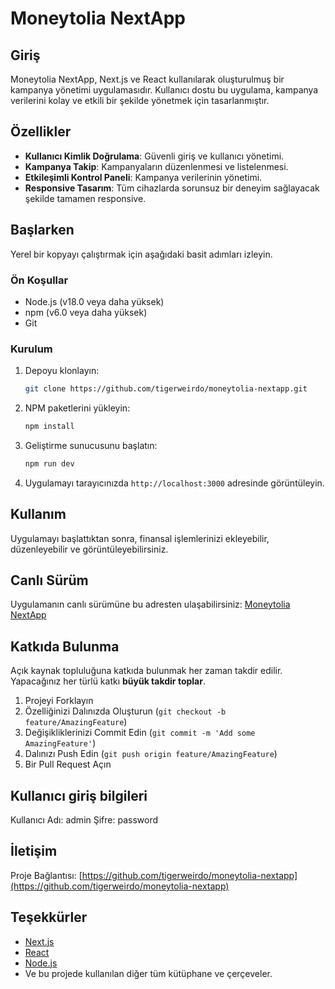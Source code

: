 
# Moneytolia NextApp

## Giriş
Moneytolia NextApp, Next.js ve React kullanılarak oluşturulmuş bir kampanya yönetimi uygulamasıdır. Kullanıcı dostu bu uygulama, kampanya verilerini kolay ve etkili bir şekilde yönetmek için tasarlanmıştır.

## Özellikler
- **Kullanıcı Kimlik Doğrulama**: Güvenli giriş ve kullanıcı yönetimi.
- **Kampanya Takip**: Kampanyaların düzenlenmesi ve listelenmesi.
- **Etkileşimli Kontrol Paneli**: Kampanya verilerinin yönetimi.
- **Responsive Tasarım**: Tüm cihazlarda sorunsuz bir deneyim sağlayacak şekilde tamamen responsive.

## Başlarken
Yerel bir kopyayı çalıştırmak için aşağıdaki basit adımları izleyin.

### Ön Koşullar
- Node.js (v18.0 veya daha yüksek)
- npm (v6.0 veya daha yüksek)
- Git

### Kurulum
1. Depoyu klonlayın:
   ```bash
   git clone https://github.com/tigerweirdo/moneytolia-nextapp.git
   ```
2. NPM paketlerini yükleyin:
   ```bash
   npm install
   ```
3. Geliştirme sunucusunu başlatın:
   ```bash
   npm run dev
   ```
4. Uygulamayı tarayıcınızda `http://localhost:3000` adresinde görüntüleyin.

## Kullanım
Uygulamayı başlattıktan sonra, finansal işlemlerinizi ekleyebilir, düzenleyebilir ve görüntüleyebilirsiniz.

## Canlı Sürüm
Uygulamanın canlı sürümüne bu adresten ulaşabilirsiniz: [Moneytolia NextApp](https://moneytolia-nextapp.vercel.app/)

## Katkıda Bulunma
Açık kaynak topluluğuna katkıda bulunmak her zaman takdir edilir. Yapacağınız her türlü katkı **büyük takdir toplar**.

1. Projeyi Forklayın
2. Özelliğinizi Dalınızda Oluşturun (`git checkout -b feature/AmazingFeature`)
3. Değişikliklerinizi Commit Edin (`git commit -m 'Add some AmazingFeature'`)
4. Dalınızı Push Edin (`git push origin feature/AmazingFeature`)
5. Bir Pull Request Açın


## Kullanıcı giriş bilgileri
Kullanıcı Adı: admin
Şifre: password

## İletişim
Proje Bağlantısı: [https://github.com/tigerweirdo/moneytolia-nextapp](https://github.com/tigerweirdo/moneytolia-nextapp)

## Teşekkürler
- [Next.js](https://nextjs.org/)
- [React](https://reactjs.org/)
- [Node.js](https://nodejs.org/)
- Ve bu projede kullanılan diğer tüm kütüphane ve çerçeveler.
